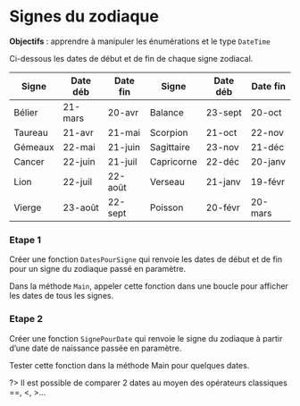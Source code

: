 # Signes du zodiaque

**Objectifs** : apprendre à manipuler les énumérations et le type `DateTime`

Ci-dessous les dates de début et de fin de chaque signe zodiacal.

| Signe | Date déb | Date fin | Signe | Date déb | Date fin |
|-----------|--------------|---------|------------|--------------|--------------|
| Bélier    | 21-mars      | 20-avr  | Balance    | 23-sept      | 20-oct       |
| Taureau   | 21-avr       | 21-mai  | Scorpion   | 21-oct       | 22-nov       |
| Gémeaux   | 22-mai       | 21-juin | Sagittaire | 23-nov       | 21-déc       |
| Cancer    | 22-juin      | 21-juil | Capricorne | 22-déc       | 20-janv      |
| Lion      | 22-juil      | 22-août | Verseau    | 21-janv      | 19-févr      |
| Vierge    | 23-août      | 22-sept | Poisson    | 20-févr      | 20-mars      |


### Etape 1
Créer une fonction `DatesPourSigne` qui renvoie les dates de
début et de fin pour un signe du zodiaque passé en paramètre.

Dans la méthode `Main`, appeler cette fonction dans une boucle pour
afficher les dates de tous les signes.

### Etape 2
Créer une fonction `SignePourDate` qui renvoie le signe du
zodiaque à partir d’une date de naissance passée en paramètre.

Tester cette fonction dans la méthode Main pour quelques dates.

?> Il est possible de comparer 2 dates au moyen des opérateurs classiques ==, \<, \>…